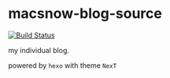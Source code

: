 # macsnow-blog-source

[![Build Status](https://travis-ci.org/Macsnow14/macsnow-blog-source.svg?branch=master)](https://travis-ci.org/Macsnow14/macsnow-blog-source)

my individual blog.

powered by `hexo` with theme `NexT`